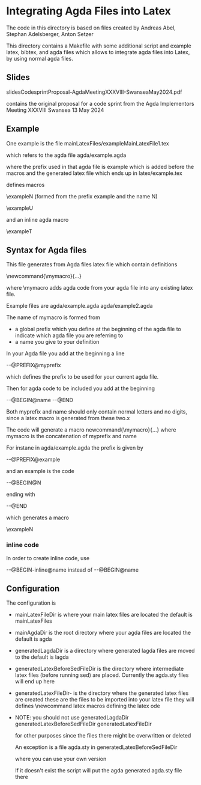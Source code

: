 # Integrating Agda Files into Latex

The code in this directory is based on files created by
  Andreas Abel, Stephan Adelsberger, Anton Setzer

This directory contains a Makefile with some additional script
and example latex, bibtex, and agda files
which allows to integrate agda files into Latex, by using normal
agda files.

## Slides

slidesCodesprintProposal-AgdaMeetingXXXVIII-SwanseaMay2024.pdf

contains the original proposal for a code sprint
from the Agda Implementors Meeting XXXVIII Swansea 13 May 2024


## Example

One example is the file
mainLatexFiles/exampleMainLatexFile1.tex

which refers to the agda file
agda/example.agda

where  the prefix used in that agda file is
example
which is added before the macros
and the generated latex file
which ends up in
latex/example.tex

defines macros

\exampleN
(formed from the prefix example and the name N)

\exampleU

and an inline agda macro

\exampleT


## Syntax for Agda files

This file generates from Agda files
latex file which contain definitions

\newcommand{\mymacro}{...}

where \mymacro adds agda code from your agda file into
any existing latex file.

Example files are
agda/example.agda
agda/example2.agda

The name of mymacro is formed from
- a global prefix which you define at the beginning of the agda file
  to indicate which agda file you are referring to
- a name you give to your definition

In your Agda file you add at the beginning a line

--@PREFIX@myprefix

which defines the prefix to be used for your current agda file.

Then for agda code to be included you add at the beginning

--@BEGIN@name
<some agda code>
--@END

Both myprefix and name should only contain normal letters
and no digits, since a latex macro is generated from these two.x

The code will generate a macro
newcommand{\mymacro}{...}
where mymacro is the concatenation of
myprefix  and name

For instane in agda/example.agda
the prefix  is given by

--@PREFIX@example

and an example is the code

--@BEGIN@N

ending with

--@END

which generates a macro

\exampleN

### inline code
In order to create inline code, use

--@BEGIN-inline@name
instead of
--@BEGIN@name

## Configuration

The configuration is
- mainLatexFileDir is where your main latex files are located
  the default is   mainLatexFiles
- mainAgdaDir is the root directory where your agda files are located
  the default is agda
- generatedLagdaDir is a directory where generated lagda files are
     moved to
  the default is lagda   
- generatedLatexBeforeSedFileDir
  is the directory where intermediate latex files (before running sed)
   are placed. Currently the agda.sty files will end up here
- generatedLatexFileDir-
  is the directory where the generated latex files are created
  these are the files to be imported into your latex file
  they will defines \newcommand  latex macros defining the latex ode

- NOTE:
  you should not use
  generatedLagdaDir
  generatedLatexBeforeSedFileDir
  generatedLatexFileDir

  for other purposes since the files there might be overwritten or
  deleted

  An exception is a file agda.sty  in
  generatedLatexBeforeSedFileDir

  where you can use your own version

  If it doesn't exist the script will put the agda generated agda.sty
  file there














